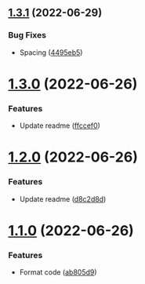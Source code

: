 ## [1.3.1](https://code.eutychia.org/kay/monstre/compare/v1.3.0...v1.3.1) (2022-06-29)


### Bug Fixes

* Spacing ([4495eb5](https://code.eutychia.org/kay/monstre/commit/4495eb5f9c8d336a0f8c6578b4afefb0ddb854bd))

# [1.3.0](https://code.eutychia.org/kay/monstre/compare/v1.2.0...v1.3.0) (2022-06-26)


### Features

* Update readme ([ffccef0](https://code.eutychia.org/kay/monstre/commit/ffccef0448f0780e226267ccdae08f5eac5bb7e2))

# [1.2.0](https://code.eutychia.org/kay/monstre/compare/v1.1.0...v1.2.0) (2022-06-26)


### Features

* Update readme ([d8c2d8d](https://code.eutychia.org/kay/monstre/commit/d8c2d8d721b960c53ad459e7592d5fe44508cd2c))

# [1.1.0](https://code.eutychia.org/kay/monstre/compare/v1.0.0...v1.1.0) (2022-06-26)


### Features

* Format code ([ab805d9](https://code.eutychia.org/kay/monstre/commit/ab805d9f5646de383e20a8b72ba8d4ef70a72ed5))
